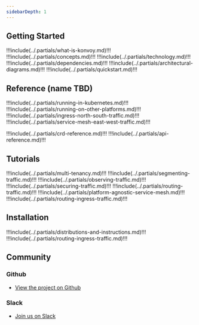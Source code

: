 ```yaml
---
sidebarDepth: 1
---
```


## Getting Started
!!!include(../.partials/what-is-konvoy.md)!!!
!!!include(../.partials/concepts.md)!!!
!!!include(../.partials/technology.md)!!!
!!!include(../.partials/dependencies.md)!!!
!!!include(../.partials/architectural-diagrams.md)!!!
!!!include(../.partials/quickstart.md)!!!

## Reference (name TBD)
!!!include(../.partials/running-in-kubernetes.md)!!!
!!!include(../.partials/running-on-other-platforms.md)!!!
!!!include(../.partials/ingress-north-south-traffic.md)!!!
!!!include(../.partials/service-mesh-east-west-traffic.md)!!!
<!-- !!!include(../.partials/installation.md)!!! -->
!!!include(../.partials/crd-reference.md)!!!
!!!include(../.partials/api-reference.md)!!!

## Tutorials
!!!include(../.partials/multi-tenancy.md)!!!
!!!include(../.partials/segmenting-traffic.md)!!!
!!!include(../.partials/observing-traffic.md)!!!
!!!include(../.partials/securing-traffic.md)!!!
!!!include(../.partials/routing-traffic.md)!!!
!!!include(../.partials/platform-agnostic-service-mesh.md)!!!
!!!include(../.partials/routing-ingress-traffic.md)!!!

## Installation
!!!include(../.partials/distributions-and-instructions.md)!!!
!!!include(../.partials/routing-ingress-traffic.md)!!!

## Community

### Github
* [View the project on Github](#)

### Slack
* [Join us on Slack](#)